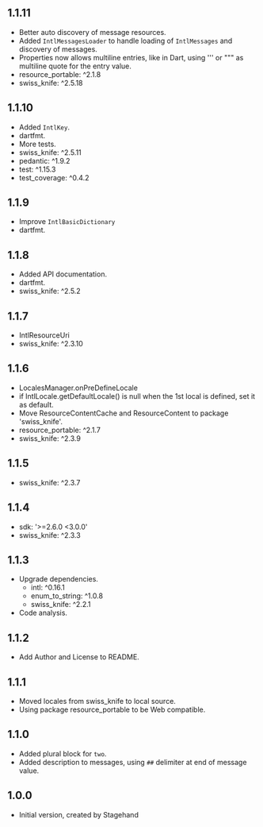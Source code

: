 ## 1.1.11

- Better auto discovery of message resources.
- Added `IntlMessagesLoader` to handle loading of `IntlMessages` and discovery of messages.  
- Properties now allows multiline entries, like in Dart, using ''' or """ as multiline quote for the entry value. 
- resource_portable: ^2.1.8
- swiss_knife: ^2.5.18

## 1.1.10

- Added `IntlKey`.
- dartfmt.
- More tests.
- swiss_knife: ^2.5.11
- pedantic: ^1.9.2
- test: ^1.15.3
- test_coverage: ^0.4.2

## 1.1.9

- Improve `IntlBasicDictionary`
- dartfmt.

## 1.1.8

- Added API documentation.
- dartfmt.
- swiss_knife: ^2.5.2

## 1.1.7

- IntlResourceUri
- swiss_knife: ^2.3.10

## 1.1.6

- LocalesManager.onPreDefineLocale
- if IntlLocale.getDefaultLocale() is null when the 1st local is defined, set it as default.
- Move ResourceContentCache and ResourceContent to package 'swiss_knife'.
- resource_portable: ^2.1.7
- swiss_knife: ^2.3.9

## 1.1.5

- swiss_knife: ^2.3.7

## 1.1.4

- sdk: '>=2.6.0 <3.0.0'
- swiss_knife: ^2.3.3

## 1.1.3

- Upgrade dependencies.
    - intl: ^0.16.1
    - enum_to_string: ^1.0.8
    - swiss_knife: ^2.2.1
- Code analysis.

## 1.1.2

- Add Author and License to README.

## 1.1.1

- Moved locales from swiss_knife to local source.
- Using package resource_portable to be Web compatible.

## 1.1.0

- Added plural block for `two`.
- Added description to messages, using `##` delimiter at end of message value.

## 1.0.0

- Initial version, created by Stagehand
